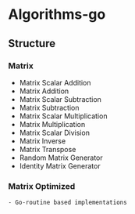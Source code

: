 # Algorithms-go

## Structure

### Matrix
  - Matrix Scalar Addition
  - Matrix Addition
  - Matrix Scalar Subtraction
  - Matrix Subtraction
  - Matrix Scalar Multiplication
  - Matrix Multiplication
  - Matrix Scalar Division
  - Matrix Inverse
  - Matrix Transpose
  - Random Matrix Generator
  - Identity Matrix Generator

  ### Matrix Optimized
    - Go-routine based implementations
